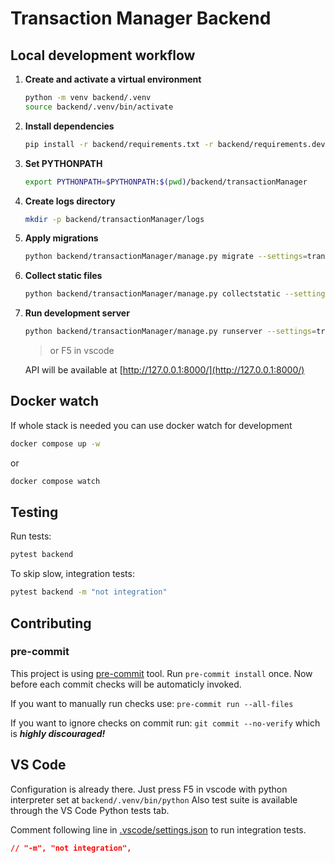 # Transaction Manager Backend

## Local development workflow

1. **Create and activate a virtual environment**

   ```sh
   python -m venv backend/.venv
   source backend/.venv/bin/activate
   ```

2. **Install dependencies**

   ```sh
   pip install -r backend/requirements.txt -r backend/requirements.dev.txt -r backend/requirements.test.txt
   ```

3. **Set PYTHONPATH**

   ```sh
   export PYTHONPATH=$PYTHONPATH:$(pwd)/backend/transactionManager
   ```

4. **Create logs directory**

   ```sh
   mkdir -p backend/transactionManager/logs
   ```

5. **Apply migrations**

   ```sh
   python backend/transactionManager/manage.py migrate --settings=transactionManager.settings_dev
   ```

6. **Collect static files**

   ```sh
   python backend/transactionManager/manage.py collectstatic --settings=transactionManager.settings_dev --clear
   ```

7. **Run development server**

   ```sh
   python backend/transactionManager/manage.py runserver --settings=transactionManager.settings_dev
   ```

   > or F5 in vscode

   API will be available at [http://127.0.0.1:8000/](http://127.0.0.1:8000/)

## Docker watch

If whole stack is needed you can use docker watch for development

```sh
docker compose up -w
```

or

```sh
docker compose watch
```

## Testing

Run tests:

```sh
pytest backend
```

To skip slow, integration tests:

```sh
pytest backend -m "not integration"
```

## Contributing

### pre-commit

This project is using [pre-commit](https://pre-commit.com) tool.
Run `pre-commit install` once.
Now before each commit checks will be automaticly invoked.

If you want to manually run checks use:
`pre-commit run --all-files`

If you want to ignore checks on commit run:
`git commit --no-verify`
which is **_highly discouraged!_**

## VS Code

Configuration is already there.
Just press F5 in vscode with python interpreter set at `backend/.venv/bin/python`
Also test suite is available through the VS Code Python tests tab.

Comment following line in [.vscode/settings.json](../.vscode/settings.json#4) to run integration tests.

```json
// "-m", "not integration",
```
